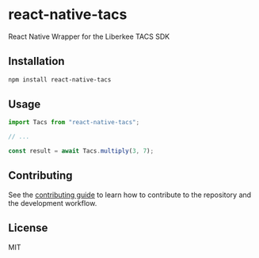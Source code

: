 # react-native-tacs

React Native Wrapper for the Liberkee TACS SDK

## Installation

```sh
npm install react-native-tacs
```

## Usage

```js
import Tacs from "react-native-tacs";

// ...

const result = await Tacs.multiply(3, 7);
```

## Contributing

See the [contributing guide](CONTRIBUTING.md) to learn how to contribute to the repository and the development workflow.

## License

MIT
